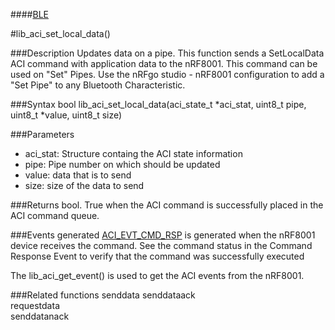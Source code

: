 ####[BLE](https://github.com/NordicSemiconductor/ble-sdk-arduino/tree/master/documentation/libraries/BLE "Go to BLE folder")

#lib_aci_set_local_data()

###Description
Updates data on a pipe. This function sends a SetLocalData ACI command with application data to the nRF8001. 
This command can be used on "Set" Pipes. Use the nRFgo studio - nRF8001 configuration to add a "Set Pipe" to any Bluetooth Characteristic. 

###Syntax
    bool lib_aci_set_local_data(aci_state_t *aci_stat, uint8_t pipe, uint8_t *value, uint8_t size)

    
###Parameters
* aci_stat: Structure containg the ACI state information
* pipe: Pipe number on which should be updated
* value: data that is to send 
* size: size of the data to send


###Returns
    bool. True when the ACI command is successfully placed in the ACI command queue.


###Events generated
[ACI_EVT_CMD_RSP](https://devzone.nordicsemi.com/documentation/ps/nRF8001_PS_v1.2.pdf#G1050945 "Go to nRF8001 PS") is generated when the nRF8001 device receives the command.
See the command status in the Command Response Event to verify that the command was successfully executed  
  
The lib_aci_get_event() is used to get the ACI events from the nRF8001.

###Related functions
senddata
senddataack  
requestdata  
senddatanack  
